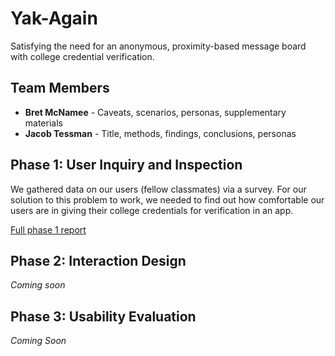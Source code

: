 # Yak-Again

Satisfying the need for an anonymous, proximity-based message board with college credential verification.

## Team Members

* **Bret McNamee** - Caveats, scenarios, personas, supplementary materials 
* **Jacob Tessman** - Title, methods, findings, conclusions, personas

## Phase 1: User Inquiry and Inspection

We gathered data on our users (fellow classmates) via a survey. For our solution to this problem to work, we needed to find out how comfortable our users are in giving their college credentials for verification in an app. 

[Full phase 1 report](phase1/README.md)

## Phase 2: Interaction Design

*Coming soon*

## Phase 3: Usability Evaluation

*Coming Soon*
